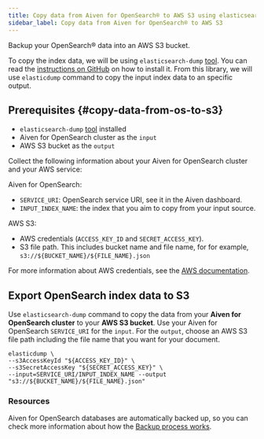```yaml
---
title: Copy data from Aiven for OpenSearch® to AWS S3 using elasticsearch-dump
sidebar_label: Copy data from Aiven for OpenSearch® to AWS S3
---
```


Backup your OpenSearch® data into an AWS S3 bucket.

To copy the index data, we will be using `elasticsearch-dump`
[tool](https://github.com/elasticsearch-dump/elasticsearch-dump). You
can read the [instructions on
GitHub](https://github.com/elasticsearch-dump/elasticsearch-dump/blob/master/README.md)
on how to install it. From this library, we will use `elasticdump`
command to copy the input index data to an specific output.

## Prerequisites {#copy-data-from-os-to-s3}

-   `elasticsearch-dump`
    [tool](https://github.com/elasticsearch-dump/elasticsearch-dump)
    installed
-   Aiven for OpenSearch cluster as the `input`
-   AWS S3 bucket as the `output`

Collect the following information about your Aiven for
OpenSearch cluster and your AWS service:

Aiven for OpenSearch:

-   `SERVICE_URI`: OpenSearch service URI, see it in
    the Aiven dashboard.
-   `INPUT_INDEX_NAME`: the index that you aim to copy from your input
    source.

AWS S3:

-   AWS credentials (`ACCESS_KEY_ID` and `SECRET_ACCESS_KEY`).
-   S3 file path. This includes bucket name and file name, for for example,
    `s3://${BUCKET_NAME}/${FILE_NAME}.json`

For more information about AWS credentials, see the [AWS
documentation](https://docs.aws.amazon.com/general/latest/gr/aws-sec-cred-types).

## Export OpenSearch index data to S3

Use `elasticsearch-dump` command to copy the data from your **Aiven for
OpenSearch cluster** to your **AWS S3 bucket**. Use your Aiven for
OpenSearch `SERVICE_URI` for the `input`. For the `output`, choose an
AWS S3 file path including the file name that you want for your
document.

```shell
elasticdump \
--s3AccessKeyId "${ACCESS_KEY_ID}" \
--s3SecretAccessKey "${SECRET_ACCESS_KEY}" \
--input=SERVICE_URI/INPUT_INDEX_NAME --output "s3://${BUCKET_NAME}/${FILE_NAME}.json"
```

### Resources

Aiven for OpenSearch databases are automatically backed up, so you can
check more information about how the
[Backup process works](/docs/platform/concepts/service_backups#aiven-for-opensearch).
